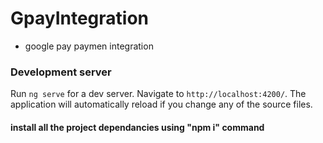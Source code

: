 # GpayIntegration
- google pay paymen integration
### Development server
Run `ng serve` for a dev server. Navigate to `http://localhost:4200/`. The application will automatically reload if you change any of the source files.

#### install all the project dependancies using "npm i" command
